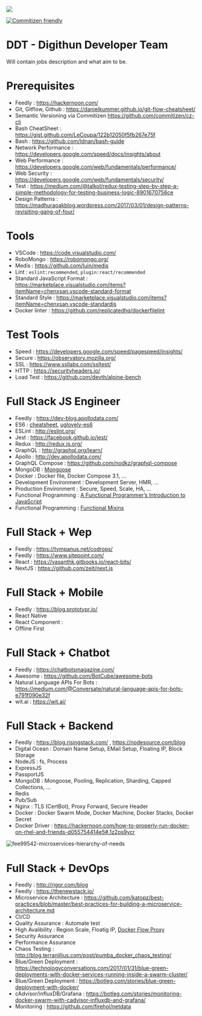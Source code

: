 ![](https://raw.githubusercontent.com/digithun/ddt/master/art/ddt.png)

[![Commitizen friendly](https://img.shields.io/badge/commitizen-friendly-brightgreen.svg)](http://commitizen.github.io/cz-cli/)

# DDT - Digithun Developer Team
Will contain jobs description and what aim to be.

# Prerequisites
- Feedly : https://hackernoon.com/
- Git, Gitflow, Github : https://danielkummer.github.io/git-flow-cheatsheet/
- Semantic Versioning via Commitizen https://github.com/commitizen/cz-cli
- Bash CheatSheet : https://gist.github.com/LeCoupa/122b12050f5fb267e75f
- Bash : https://github.com/Idnan/bash-guide
- Network Performance : https://developers.google.com/speed/docs/insights/about
- Web Performance : https://developers.google.com/web/fundamentals/performance/
- Web Security : https://developers.google.com/web/fundamentals/security/
- Test : https://medium.com/@talkol/redux-testing-step-by-step-a-simple-methodology-for-testing-business-logic-8901670756ce
- Design Patterns : https://madhuraoakblog.wordpress.com/2017/03/01/design-patterns-revisiting-gang-of-four/

# Tools
- VSCode : https://code.visualstudio.com/
- RoboMongo : https://robomongo.org/
- Medis : https://github.com/luin/medis
- Lint : `eslint:recommended`, `plugin:react/recommended`
- Standard JavaScript Format : https://marketplace.visualstudio.com/items?itemName=chenxsan.vscode-standard-format
- Standard Style : https://marketplace.visualstudio.com/items?itemName=chenxsan.vscode-standardjs
- Docker linter : https://github.com/replicatedhq/dockerfilelint

# Test Tools
- Speed : https://developers.google.com/speed/pagespeed/insights/
- Secure : https://observatory.mozilla.org/
- SSL : https://www.ssllabs.com/ssltest/
- HTTP : https://securityheaders.io/
- Load Test : https://github.com/devth/alpine-bench

# Full Stack JS Engineer
- Feedly : https://dev-blog.apollodata.com/
- ES6 : [cheatsheet](https://github.com/DrkSephy/es6-cheatsheet), [uglovely-es6](https://github.com/smmoosavi/uglovely-es6)
- ESLint : http://eslint.org/
- Jest : https://facebook.github.io/jest/
- Redux : http://redux.js.org/
- GraphQL : http://graphql.org/learn/
- Apollo : http://dev.apollodata.com/
- GraphQL Compose : https://github.com/nodkz/graphql-compose
- MongoDB : [Mongoose](http://mongoosejs.com/)
- Docker : Docker file, Docker Compose 3.1, ...
- Development Environment : Development Server, HMR, ...
- Production Environment : Secure, Speed, Scale, HA, ...
- Functional Programming : [A Functional Programmer’s Introduction to JavaScript](https://medium.com/javascript-scene/a-functional-programmers-introduction-to-javascript-composing-software-d670d14ede30)
- Functional Programming : [Functional Mixins](https://medium.com/javascript-scene/functional-mixins-composing-software-ffb66d5e731c)

# Full Stack + Wep
- Feedly : https://tympanus.net/codrops/
- Feedly : https://www.sitepoint.com/
- React : https://vasanthk.gitbooks.io/react-bits/
- NextJS : https://github.com/zeit/next.js

# Full Stack + Mobile
- Feedly : https://blog.prototypr.io/
- React Native
- React Component : 
- Offline First

# Full Stack + Chatbot
- Feedly : https://chatbotsmagazine.com/
- Awesome : https://github.com/BotCube/awesome-bots
- Natural Language APIs For Bots : https://medium.com/@Conversate/natural-language-apis-for-bots-e791f090e32f
- wit.ai : https://wit.ai/

# Full Stack + Backend
- Feedly : https://blog.risingstack.com/ , https://nodesource.com/blog
- Digital Ocean : Domain Name Setup, EMail Setup, Floating IP, Block Storage
- NodeJS : fs, Process
- ExpressJS
- PassportJS
- MongoDB : Mongoose, Pooling, Replication, Sharding, Capped Collections, ...
- Redis
- Pub/Sub
- Nginx : TLS (CertBot), Proxy Forward, Secure Header
- Docker : Docker Swarm Mode, Docker Machine, Docker Stacks, Docker Secret
- Docker Driver : https://hackernoon.com/how-to-properly-run-docker-on-rhel-and-friends-d055754414e5#.1z2ps9ycr

![fee99542-microservices-hierarchy-of-needs](https://user-images.githubusercontent.com/97060/27008143-5898b092-4e94-11e7-9a4c-74c625562108.png)

# Full Stack + DevOps
- Feedly : http://rigor.com/blog
- Feedly : https://thenewstack.io/
- Microservice Architecture : https://github.com/katopz/best-practices/blob/master/best-practices-for-building-a-microservice-architecture.md
- CI/CD
- Quality Assurance : Automate test
- High Avalibility : Region Scale, Floatig IP, [Docker Flow Proxy](https://proxy.dockerflow.com/swarm-mode-stack/)
- Security Assurance
- Performance Assurance
- Chaos Testing : http://blog.terranillius.com/post/pumba_docker_chaos_testing/
- Blue/Green Deployment : https://technologyconversations.com/2017/01/31/blue-green-deployments-with-docker-services-running-inside-a-swarm-cluster/
- Blue/Green Deployment : https://botleg.com/stories/blue-green-deployment-with-docker/
- cAdvisor/influxDB/Grafana : https://botleg.com/stories/monitoring-docker-swarm-with-cadvisor-influxdb-and-grafana/
- Monitoring : https://github.com/firehol/netdata
